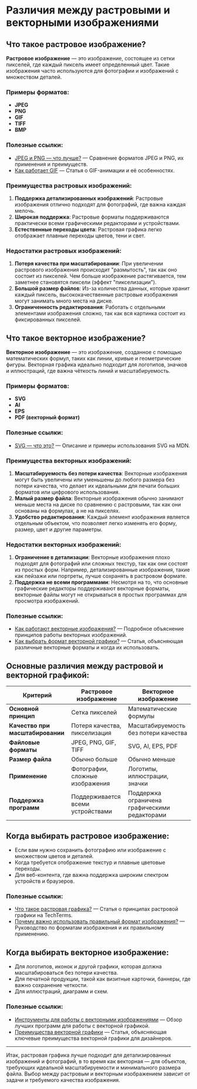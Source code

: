 # Различия между растровыми и векторными изображениями

## Что такое растровое изображение?

**Растровое изображение** — это изображение, состоящее из сетки пикселей, где каждый пиксель имеет определенный цвет. Такие изображения часто используются для фотографии и изображений с множеством деталей.

### Примеры форматов:
- **JPEG**
- **PNG**
- **GIF**
- **TIFF**
- **BMP**

### Полезные ссылки:
- [JPEG и PNG — что лучше?](https://www.diffen.com/difference/JPEG_vs_PNG) — Сравнение форматов JPEG и PNG, их применения и преимуществ.
- [Как работает GIF](https://www.computerhope.com/jargon/g/gif.htm) — Статья о GIF-анимации и её особенностях.

### Преимущества растровых изображений:

1. **Поддержка детализированных изображений**: Растровые изображения отлично подходят для фотографий, где важна каждая мелочь.
2. **Широкая поддержка**: Растровые форматы поддерживаются практически всеми графическими редакторами и устройствами.
3. **Естественные переходы цвета**: Растровая графика легко отображает плавные переходы цветов, тени и свет.

### Недостатки растровых изображений:

1. **Потеря качества при масштабировании**: При увеличении растрового изображения происходит "размытость", так как оно состоит из пикселей. Чем больше изображение растягивается, тем заметнее становятся пиксели (эффект "пикселизации").
2. **Большой размер файлов**: Из-за количества данных, которые хранит каждый пиксель, высококачественные растровые изображения могут занимать много места на диске.
3. **Ограниченность редактирования**: Работать с отдельными элементами изображения сложно, так как вся картинка состоит из фиксированных пикселей.

## Что такое векторное изображение?

**Векторное изображение** — это изображение, созданное с помощью математических формул, таких как линии, кривые и геометрические фигуры. Векторная графика идеально подходит для логотипов, значков и иллюстраций, где важна чёткость линий и масштабируемость.

### Примеры форматов:
- **SVG**
- **AI**
- **EPS**
- **PDF (векторный формат)**

### Полезные ссылки:
- [SVG — что это?](https://developer.mozilla.org/ru/docs/Web/SVG) — Описание и примеры использования SVG на MDN.

### Преимущества векторных изображений:

1. **Масштабируемость без потери качества**: Векторные изображения могут быть увеличены или уменьшены до любого размера без потери качества, что делает их идеальными для печати больших форматов или цифрового использования.
2. **Малый размер файла**: Векторные изображения обычно занимают меньше места на диске по сравнению с растровыми, так как они основаны на формулах, а не на пикселях.
3. **Удобство редактирования**: Каждый элемент изображения является отдельным объектом, что позволяет легко изменять его форму, размер, цвет и другие параметры.

### Недостатки векторных изображений:

1. **Ограничение в детализации**: Векторные изображения плохо подходят для фотографий или сложных текстур, так как они состоят из простых форм. Например, детализированные изображения, такие как пейзажи или портреты, лучше сохранять в растровом формате.
2. **Поддержка не всеми программами**: Несмотря на то, что основные графические редакторы поддерживают векторные форматы, векторные файлы могут не открываться в простых программах для просмотра изображений.

### Полезные ссылки:
- [Как работают векторные изображения?](https://www.vectornator.io/blog/what-is-vector-art) — Подробное объяснение принципов работы векторных изображений.
- [Как выбрать формат векторной графики?](https://99designs.com/blog/tips/vector-file-formats/) — Статья, объясняющая различные векторные форматы и когда их использовать.

## Основные различия между растровой и векторной графикой:

| Критерий        | Растровое изображение              | Векторное изображение                    |
|-----------------|------------------------------------|------------------------------------------|
| **Основной принцип** | Сетка пикселей                    | Математические формулы                  |
| **Качество при масштабировании** | Потеря качества, пикселизация       | Масштабируемость без потери качества    |
| **Файловые форматы**  | JPEG, PNG, GIF, TIFF              | SVG, AI, EPS, PDF                       |
| **Размер файла**      | Обычно больше                    | Обычно меньше                           |
| **Применение**        | Фотографии, сложные изображения   | Логотипы, иллюстрации, значки           |
| **Поддержка программ** | Поддерживается всеми устройствами | Поддержка ограничена графическими редакторами |

## Когда выбирать растровое изображение:

- Если вам нужно сохранить фотографию или изображение с множеством цветов и деталей.
- Когда требуется отображение текстур и плавные цветовые переходы.
- Для веб-контента, где важна поддержка широким спектром устройств и браузеров.

### Полезные ссылки:
- [Что такое растровая графика?](https://techterms.com/definition/raster_graphics) — Статья о принципах растровой графики на TechTerms.
- [Почему важно использовать правильный формат изображения?](https://www.format.com/magazine/resources/design/image-file-types) — Руководство по форматам изображения и их правильному применению.

## Когда выбирать векторное изображение:

- Для логотипов, иконок и другой графики, которая должна масштабироваться без потери качества.
- Для печатной продукции, такой как визитные карточки, баннеры, где важно сохранение четкости.
- Для иллюстраций, диаграмм и схем.

### Полезные ссылки:
- [Инструменты для работы с векторными изображениями](https://www.creativebloq.com/inspiration/vector-graphics-tools) — Обзор лучших программ для работы с векторной графикой.
- [Преимущества векторной графики](https://www.cgspectrum.com/blog/raster-vs-vector-graphics) — Статья, объясняющая ключевые преимущества векторной графики для дизайнеров.

---

Итак, растровая графика лучше подходит для детализированных изображений и фотографий, в то время как векторная — для объектов, требующих идеальной масштабируемости и минимального размера файла. Выбор между растровым и векторным изображением зависит от задачи и требуемого качества изображения.

